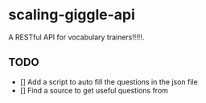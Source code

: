 # scaling-giggle-api

A RESTful API for vocabulary trainers!!!!!.

## TODO

- [] Add a script to auto fill the questions in the json file
- [] Find a source to get useful questions from
